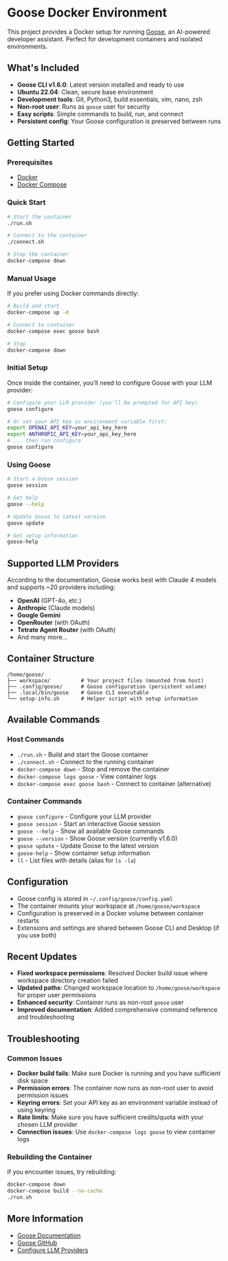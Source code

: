 # Goose Docker Environment

This project provides a Docker setup for running [Goose](https://block.github.io/goose/docs/getting-started/installation), an AI-powered developer assistant. Perfect for development containers and isolated environments.

## What's Included

- **Goose CLI v1.6.0**: Latest version installed and ready to use
- **Ubuntu 22.04**: Clean, secure base environment
- **Development tools**: Git, Python3, build essentials, vim, nano, zsh
- **Non-root user**: Runs as `goose` user for security
- **Easy scripts**: Simple commands to build, run, and connect
- **Persistent config**: Your Goose configuration is preserved between runs

## Getting Started

### Prerequisites

- [Docker](https://www.docker.com/get-started/)
- [Docker Compose](https://docs.docker.com/compose/install/)

### Quick Start

```bash
# Start the container
./run.sh

# Connect to the container
./connect.sh

# Stop the container
docker-compose down
```

### Manual Usage

If you prefer using Docker commands directly:

```bash
# Build and start
docker-compose up -d

# Connect to container
docker-compose exec goose bash

# Stop
docker-compose down
```

### Initial Setup

Once inside the container, you'll need to configure Goose with your LLM provider:

```bash
# Configure your LLM provider (you'll be prompted for API key)
goose configure

# Or set your API key as environment variable first:
export OPENAI_API_KEY=your_api_key_here
export ANTHROPIC_API_KEY=your_api_key_here
# ... then run configure
goose configure
```

### Using Goose

```bash
# Start a Goose session
goose session

# Get help
goose --help

# Update Goose to latest version
goose update

# Get setup information
goose-help
```

## Supported LLM Providers

According to the documentation, Goose works best with Claude 4 models and supports ~20 providers including:

- **OpenAI** (GPT-4o, etc.)
- **Anthropic** (Claude models)
- **Google Gemini**
- **OpenRouter** (with OAuth)
- **Tetrate Agent Router** (with OAuth)
- And many more...

## Container Structure

```
/home/goose/
├── workspace/          # Your project files (mounted from host)
├── .config/goose/      # Goose configuration (persistent volume)
├── .local/bin/goose    # Goose CLI executable
└── setup-info.sh       # Helper script with setup information
```

## Available Commands

### Host Commands
- `./run.sh` - Build and start the Goose container
- `./connect.sh` - Connect to the running container
- `docker-compose down` - Stop and remove the container
- `docker-compose logs goose` - View container logs
- `docker-compose exec goose bash` - Connect to container (alternative)

### Container Commands
- `goose configure` - Configure your LLM provider
- `goose session` - Start an interactive Goose session
- `goose --help` - Show all available Goose commands
- `goose --version` - Show Goose version (currently v1.6.0)
- `goose update` - Update Goose to the latest version
- `goose-help` - Show container setup information
- `ll` - List files with details (alias for `ls -la`)

## Configuration

- Goose config is stored in `~/.config/goose/config.yaml`
- The container mounts your workspace at `/home/goose/workspace`
- Configuration is preserved in a Docker volume between container restarts
- Extensions and settings are shared between Goose CLI and Desktop (if you use both)

## Recent Updates

- **Fixed workspace permissions**: Resolved Docker build issue where workspace directory creation failed
- **Updated paths**: Changed workspace location to `/home/goose/workspace` for proper user permissions
- **Enhanced security**: Container runs as non-root `goose` user
- **Improved documentation**: Added comprehensive command reference and troubleshooting

## Troubleshooting

### Common Issues
- **Docker build fails**: Make sure Docker is running and you have sufficient disk space
- **Permission errors**: The container now runs as non-root user to avoid permission issues
- **Keyring errors**: Set your API key as an environment variable instead of using keyring
- **Rate limits**: Make sure you have sufficient credits/quota with your chosen LLM provider
- **Connection issues**: Use `docker-compose logs goose` to view container logs

### Rebuilding the Container
If you encounter issues, try rebuilding:
```bash
docker-compose down
docker-compose build --no-cache
./run.sh
```

## More Information

- [Goose Documentation](https://block.github.io/goose/docs/getting-started/installation)
- [Goose GitHub](https://github.com/block/goose)
- [Configure LLM Providers](https://block.github.io/goose/docs/getting-started/configure-llm-provider)
